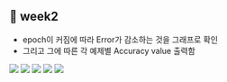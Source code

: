 ## 👨 week2

- epoch이 커짐에 따라 Error가 감소하는 것을 그래프로 확인
- 그리고 그에 따른 각 예제별 Accuracy value 출력함
<img src="images/#1.jpg">
<img src="images/#2.jpg">
<img src="images/#3.jpg">
<img src="images/#4.jpg">
<img src="images/#5.jpg">


